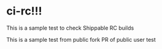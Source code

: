 # ci-rc!!!

This is a sample test to check Shippable RC builds

This is a sample test from public fork PR of public user
test